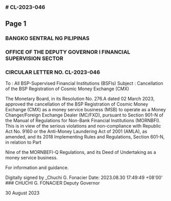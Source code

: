 ### # CL-2023-046

## Page 1

### BANGKO SENTRAL NG PILIPINAS

### OFFICE OF THE DEPUTY GOVERNOR I FINANCIAL SUPERVISION SECTOR

### CIRCULAR LETTER NO. CL-2023-046

To : All BSP-Supervised Financial Institutions (BSFIs) Subject : Cancellation of the BSP Registration of Cosmic Money Exchange (CMX)

The Monetary Board, in its Resolution No. 276.A dated 02 March 2023, approved the cancellation of the BSP Registration of Cosmic Money Exchange (CMX) as a money service business (MSB) to operate as a Money Changer/Foreign Exchange Dealer (MC/FXD), pursuant to Section 901-N of the Manual of Regulations for Non-Bank Financial Institutions (MORNBFI). This is in view of the serious violations and non-compliance with Republic Act No. 9160 or the Anti-Money Laundering Act of 2001 (AMLA), as amended, and its 2018 Implementing Rules and Regulations, Section 601-N, in relation to Part

Nine of the MORNBEFI-Q Regulations, and its Deed of Undertaking as a money service business.

For information and guidance.

Digitally signed by _Chuchi G. Fonacier Date: 2023.08.30 17:49:49 +08'00' ### CHUCHI G. FONACIER Deputy Governor

30 August 2023 
